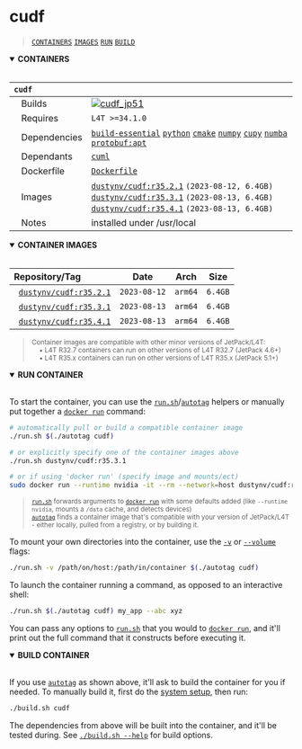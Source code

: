 # cudf

> [`CONTAINERS`](#user-content-containers) [`IMAGES`](#user-content-images) [`RUN`](#user-content-run) [`BUILD`](#user-content-build)

<details open>
<summary><b><a id="containers">CONTAINERS</a></b></summary>
<br>

| **`cudf`** | |
| :-- | :-- |
| &nbsp;&nbsp;&nbsp;Builds | [![`cudf_jp51`](https://img.shields.io/github/actions/workflow/status/dusty-nv/jetson-containers/cudf_jp51.yml?label=cudf:jp51)](https://github.com/dusty-nv/jetson-containers/actions/workflows/cudf_jp51.yml) |
| &nbsp;&nbsp;&nbsp;Requires | `L4T >=34.1.0` |
| &nbsp;&nbsp;&nbsp;Dependencies | [`build-essential`](/packages/build-essential) [`python`](/packages/python) [`cmake`](/packages/cmake/cmake_pip) [`numpy`](/packages/numpy) [`cupy`](/packages/cupy) [`numba`](/packages/numba) [`protobuf:apt`](/packages/protobuf/protobuf_apt) |
| &nbsp;&nbsp;&nbsp;Dependants | [`cuml`](/packages/rapids/cuml) |
| &nbsp;&nbsp;&nbsp;Dockerfile | [`Dockerfile`](Dockerfile) |
| &nbsp;&nbsp;&nbsp;Images | [`dustynv/cudf:r35.2.1`](https://hub.docker.com/r/dustynv/cudf/tags) `(2023-08-12, 6.4GB)`<br>[`dustynv/cudf:r35.3.1`](https://hub.docker.com/r/dustynv/cudf/tags) `(2023-08-13, 6.4GB)`<br>[`dustynv/cudf:r35.4.1`](https://hub.docker.com/r/dustynv/cudf/tags) `(2023-08-13, 6.4GB)` |
| &nbsp;&nbsp;&nbsp;Notes | installed under /usr/local |

</details>

<details open>
<summary><b><a id="images">CONTAINER IMAGES</a></b></summary>
<br>

| Repository/Tag | Date | Arch | Size |
| :-- | :--: | :--: | :--: |
| &nbsp;&nbsp;[`dustynv/cudf:r35.2.1`](https://hub.docker.com/r/dustynv/cudf/tags) | `2023-08-12` | `arm64` | `6.4GB` |
| &nbsp;&nbsp;[`dustynv/cudf:r35.3.1`](https://hub.docker.com/r/dustynv/cudf/tags) | `2023-08-13` | `arm64` | `6.4GB` |
| &nbsp;&nbsp;[`dustynv/cudf:r35.4.1`](https://hub.docker.com/r/dustynv/cudf/tags) | `2023-08-13` | `arm64` | `6.4GB` |

> <sub>Container images are compatible with other minor versions of JetPack/L4T:</sub><br>
> <sub>&nbsp;&nbsp;&nbsp;&nbsp;• L4T R32.7 containers can run on other versions of L4T R32.7 (JetPack 4.6+)</sub><br>
> <sub>&nbsp;&nbsp;&nbsp;&nbsp;• L4T R35.x containers can run on other versions of L4T R35.x (JetPack 5.1+)</sub><br>
</details>

<details open>
<summary><b><a id="run">RUN CONTAINER</a></b></summary>
<br>

To start the container, you can use the [`run.sh`](/docs/run.md)/[`autotag`](/docs/run.md#autotag) helpers or manually put together a [`docker run`](https://docs.docker.com/engine/reference/commandline/run/) command:
```bash
# automatically pull or build a compatible container image
./run.sh $(./autotag cudf)

# or explicitly specify one of the container images above
./run.sh dustynv/cudf:r35.3.1

# or if using 'docker run' (specify image and mounts/ect)
sudo docker run --runtime nvidia -it --rm --network=host dustynv/cudf:r35.3.1
```
> <sup>[`run.sh`](/docs/run.md) forwards arguments to [`docker run`](https://docs.docker.com/engine/reference/commandline/run/) with some defaults added (like `--runtime nvidia`, mounts a `/data` cache, and detects devices)</sup><br>
> <sup>[`autotag`](/docs/run.md#autotag) finds a container image that's compatible with your version of JetPack/L4T - either locally, pulled from a registry, or by building it.</sup>

To mount your own directories into the container, use the [`-v`](https://docs.docker.com/engine/reference/commandline/run/#volume) or [`--volume`](https://docs.docker.com/engine/reference/commandline/run/#volume) flags:
```bash
./run.sh -v /path/on/host:/path/in/container $(./autotag cudf)
```
To launch the container running a command, as opposed to an interactive shell:
```bash
./run.sh $(./autotag cudf) my_app --abc xyz
```
You can pass any options to [`run.sh`](/docs/run.md) that you would to [`docker run`](https://docs.docker.com/engine/reference/commandline/run/), and it'll print out the full command that it constructs before executing it.
</details>
<details open>
<summary><b><a id="build">BUILD CONTAINER</b></summary>
<br>

If you use [`autotag`](/docs/run.md#autotag) as shown above, it'll ask to build the container for you if needed.  To manually build it, first do the [system setup](/docs/setup.md), then run:
```bash
./build.sh cudf
```
The dependencies from above will be built into the container, and it'll be tested during.  See [`./build.sh --help`](/jetson_containers/build.py) for build options.
</details>
